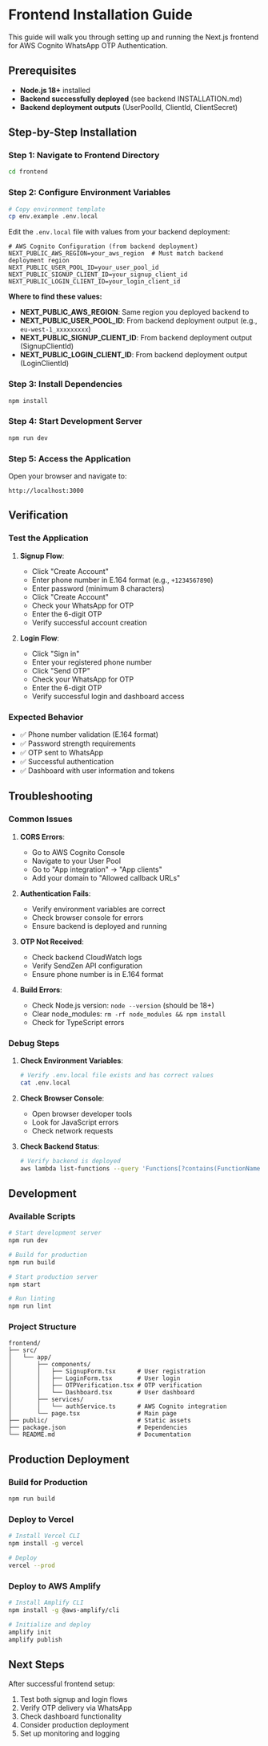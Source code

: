 # Frontend Installation Guide

This guide will walk you through setting up and running the Next.js frontend for AWS Cognito WhatsApp OTP Authentication.

## Prerequisites

- **Node.js 18+** installed
- **Backend successfully deployed** (see backend INSTALLATION.md)
- **Backend deployment outputs** (UserPoolId, ClientId, ClientSecret)

## Step-by-Step Installation

### Step 1: Navigate to Frontend Directory
```bash
cd frontend
```

### Step 2: Configure Environment Variables
```bash
# Copy environment template
cp env.example .env.local
```

Edit the `.env.local` file with values from your backend deployment:

```env
# AWS Cognito Configuration (from backend deployment)
NEXT_PUBLIC_AWS_REGION=your_aws_region  # Must match backend deployment region
NEXT_PUBLIC_USER_POOL_ID=your_user_pool_id
NEXT_PUBLIC_SIGNUP_CLIENT_ID=your_signup_client_id
NEXT_PUBLIC_LOGIN_CLIENT_ID=your_login_client_id
```

**Where to find these values:**
- **NEXT_PUBLIC_AWS_REGION**: Same region you deployed backend to
- **NEXT_PUBLIC_USER_POOL_ID**: From backend deployment output (e.g., `eu-west-1_xxxxxxxxx`)
- **NEXT_PUBLIC_SIGNUP_CLIENT_ID**: From backend deployment output (SignupClientId)
- **NEXT_PUBLIC_LOGIN_CLIENT_ID**: From backend deployment output (LoginClientId)

### Step 3: Install Dependencies
```bash
npm install
```

### Step 4: Start Development Server
```bash
npm run dev
```

### Step 5: Access the Application
Open your browser and navigate to:
```
http://localhost:3000
```

## Verification

### Test the Application

1. **Signup Flow**:
   - Click "Create Account"
   - Enter phone number in E.164 format (e.g., `+1234567890`)
   - Enter password (minimum 8 characters)
   - Click "Create Account"
   - Check your WhatsApp for OTP
   - Enter the 6-digit OTP
   - Verify successful account creation

2. **Login Flow**:
   - Click "Sign in"
   - Enter your registered phone number
   - Click "Send OTP"
   - Check your WhatsApp for OTP
   - Enter the 6-digit OTP
   - Verify successful login and dashboard access

### Expected Behavior
- ✅ Phone number validation (E.164 format)
- ✅ Password strength requirements
- ✅ OTP sent to WhatsApp
- ✅ Successful authentication
- ✅ Dashboard with user information and tokens

## Troubleshooting

### Common Issues

1. **CORS Errors**:
   - Go to AWS Cognito Console
   - Navigate to your User Pool
   - Go to "App integration" → "App clients"
   - Add your domain to "Allowed callback URLs"

2. **Authentication Fails**:
   - Verify environment variables are correct
   - Check browser console for errors
   - Ensure backend is deployed and running

3. **OTP Not Received**:
   - Check backend CloudWatch logs
   - Verify SendZen API configuration
   - Ensure phone number is in E.164 format

4. **Build Errors**:
   - Check Node.js version: `node --version` (should be 18+)
   - Clear node_modules: `rm -rf node_modules && npm install`
   - Check for TypeScript errors

### Debug Steps

1. **Check Environment Variables**:
   ```bash
   # Verify .env.local file exists and has correct values
   cat .env.local
   ```

2. **Check Browser Console**:
   - Open browser developer tools
   - Look for JavaScript errors
   - Check network requests

3. **Check Backend Status**:
   ```bash
   # Verify backend is deployed
   aws lambda list-functions --query 'Functions[?contains(FunctionName, `cognito-sendzenOTP-auth`)].FunctionName'
   ```

## Development

### Available Scripts
```bash
# Start development server
npm run dev

# Build for production
npm run build

# Start production server
npm start

# Run linting
npm run lint
```

### Project Structure
```
frontend/
├── src/
│   └── app/
│       ├── components/
│       │   ├── SignupForm.tsx      # User registration
│       │   ├── LoginForm.tsx       # User login
│       │   ├── OTPVerification.tsx # OTP verification
│       │   └── Dashboard.tsx       # User dashboard
│       ├── services/
│       │   └── authService.ts      # AWS Cognito integration
│       └── page.tsx                # Main page
├── public/                         # Static assets
├── package.json                    # Dependencies
└── README.md                       # Documentation
```

## Production Deployment

### Build for Production
```bash
npm run build
```

### Deploy to Vercel
```bash
# Install Vercel CLI
npm install -g vercel

# Deploy
vercel --prod
```

### Deploy to AWS Amplify
```bash
# Install Amplify CLI
npm install -g @aws-amplify/cli

# Initialize and deploy
amplify init
amplify publish
```

## Next Steps

After successful frontend setup:
1. Test both signup and login flows
2. Verify OTP delivery via WhatsApp
3. Check dashboard functionality
4. Consider production deployment
5. Set up monitoring and logging
